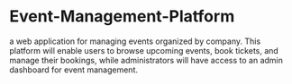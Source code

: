 # Event-Management-Platform
a web application for managing events organized by  company. This platform will enable users to browse upcoming events, book tickets, and manage their bookings, while administrators will have access to an admin dashboard for event management.
